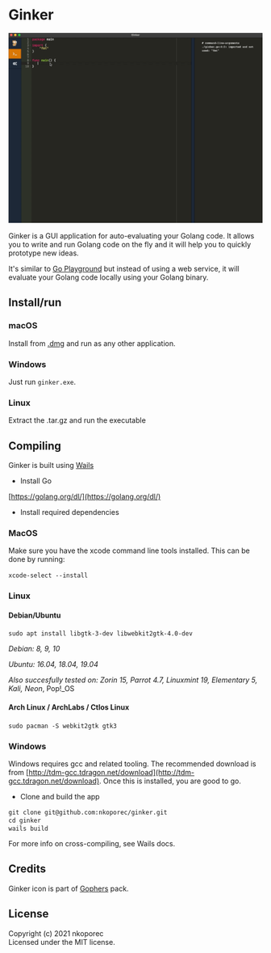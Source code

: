 # Ginker 


![Ginker gif](./.github/assets/ginker.gif)


Ginker is a GUI application for auto-evaluating your Golang code. It allows you to write and run Golang code on the fly and it will help you to quickly prototype new ideas.

It's similar to [Go Playground](https://play.golang.org/) but instead of using a web service, it will evaluate your Golang code locally using your Golang binary.

## Install/run

### macOS

Install from [.dmg](https://github.com/nkoporec/ginker/releases) and run as any other application.

### Windows

Just run `ginker.exe`.

### Linux

Extract the .tar.gz and run the executable

## Compiling

Ginker is built using [Wails](https://github.com/wailsapp/wails)

* Install Go

[https://golang.org/dl/](https://golang.org/dl/)

* Install required dependencies

### MacOS

Make sure you have the xcode command line tools installed. This can be done by running:

`xcode-select --install`

### Linux

#### Debian/Ubuntu

`sudo apt install libgtk-3-dev libwebkit2gtk-4.0-dev`

_Debian: 8, 9, 10_

_Ubuntu: 16.04, 18.04, 19.04_

_Also succesfully tested on: Zorin 15, Parrot 4.7, Linuxmint 19, Elementary 5, Kali, Neon_, Pop!_OS

#### Arch Linux / ArchLabs / Ctlos Linux

`sudo pacman -S webkit2gtk gtk3`

### Windows

Windows requires gcc and related tooling. The recommended download is from [http://tdm-gcc.tdragon.net/download](http://tdm-gcc.tdragon.net/download). Once this is installed, you are good to go.

* Clone and build the app

```shell
git clone git@github.com:nkoporec/ginker.git
cd ginker
wails build
```

For more info on cross-compiling, see Wails docs.

## Credits ##

Ginker icon is part of [Gophers](https://github.com/egonelbre/gophers) pack.

## License ##

Copyright (c) 2021 nkoporec <br>
Licensed under the MIT license.
